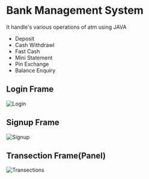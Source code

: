 # Bank Management System
It handle's various operations of atm using JAVA
+ Deposit
+ Cash Withdrawl
+ Fast Cash
+ Mini Statement
+ Pin Exchange
+ Balance Enquiry

## Login Frame
![Login](https://user-images.githubusercontent.com/111033014/216552087-a679431b-79e9-4419-9f6a-9cb4f8eec489.png)

## Signup Frame
![Signup](https://user-images.githubusercontent.com/111033014/216554026-2aa44b05-7fb9-48da-8d43-8da6b7ee9d10.jpg)

## Transection Frame(Panel)
![Transections](https://user-images.githubusercontent.com/111033014/216554073-8fe4cefe-dbcc-4aff-9783-7997761f79fa.png)
